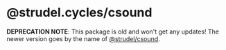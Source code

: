 # @strudel.cycles/csound

**DEPRECATION NOTE**: This package is old and won't get any updates! The newer version goes by the name of [@strudel/csound](https://www.npmjs.com/package/@strudel/csound).
